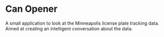 # Can Opener

A small application to look at the Minneapolis license plate tracking data.  Aimed at creating an intelligent conversation about the data.